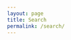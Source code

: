 ```yaml
---
layout: page
title: Search
permalink: /search/
---
```


<!DOCTYPE html>
<html lang="en">
<head>
    <meta charset="UTF-8">
    <meta name="viewport" content="width=device-width, initial-scale=1.0">
    <title>Search - eosyn</title>
    <style>
        :root {
            /* Primary Color Palette */
            --primary-purple: #667eea;
            --primary-pink: #f093fb;
            --accent-blue: #4facfe;
            --accent-green: #43e97b;
            --accent-orange: #fa709a;
            
            /* Background Gradients */
            --gradient-primary: linear-gradient(135deg, var(--primary-purple) 0%, var(--primary-pink) 100%);
            --gradient-secondary: linear-gradient(135deg, var(--accent-blue) 0%, var(--accent-green) 100%);
            --gradient-warm: linear-gradient(135deg, var(--accent-orange) 0%, var(--primary-pink) 100%);
            
            /* Text Colors */
            --text-primary: #2d3748;
            --text-secondary: #4a5568;
            --text-light: #718096;
            --text-white: #ffffff;
            
            /* Background Colors */
            --bg-primary: #ffffff;
            --bg-secondary: #f7fafc;
            --bg-accent: #edf2f7;
            
            /* Border Colors */
            --border-primary: #e2e8f0;
            --border-accent: #cbd5e0;
            --border-pink: #ffb6c1;
            
            /* Shadow Colors */
            --shadow-light: rgba(0, 0, 0, 0.1);
            --shadow-medium: rgba(0, 0, 0, 0.2);
            --shadow-heavy: rgba(0, 0, 0, 0.3);
        }

        /* Theme: Sunset */
        [data-theme="sunset"] {
            --primary-purple: #ff6b6b;
            --primary-pink: #ffa726;
            --accent-blue: #ff7043;
            --accent-green: #ffb74d;
            --accent-orange: #ff8a65;
            --gradient-primary: linear-gradient(135deg, #ff6b6b 0%, #ffa726 100%);
            --gradient-secondary: linear-gradient(135deg, #ff7043 0%, #ffb74d 100%);
        }

        /* Theme: Ocean */
        [data-theme="ocean"] {
            --primary-purple: #4fc3f7;
            --primary-pink: #29b6f6;
            --accent-blue: #26c6da;
            --accent-green: #4dd0e1;
            --accent-orange: #00bcd4;
            --gradient-primary: linear-gradient(135deg, #4fc3f7 0%, #29b6f6 100%);
            --gradient-secondary: linear-gradient(135deg, #26c6da 0%, #4dd0e1 100%);
        }

        /* Theme: Forest */
        [data-theme="forest"] {
            --primary-purple: #66bb6a;
            --primary-pink: #81c784;
            --accent-blue: #4caf50;
            --accent-green: #66bb6a;
            --accent-orange: #8bc34a;
            --gradient-primary: linear-gradient(135deg, #66bb6a 0%, #81c784 100%);
            --gradient-secondary: linear-gradient(135deg, #4caf50 0%, #66bb6a 100%);
        }

        /* Theme: Dark */
        [data-theme="dark"] {
            --primary-purple: #9c27b0;
            --primary-pink: #e91e63;
            --accent-blue: #3f51b5;
            --accent-green: #4caf50;
            --accent-orange: #ff9800;
            --text-primary: #ffffff;
            --text-secondary: #e0e0e0;
            --text-light: #bdbdbd;
            --bg-primary: #1a1a1a;
            --bg-secondary: #2d2d2d;
            --bg-accent: #404040;
            --border-primary: #404040;
            --border-accent: #555555;
            --gradient-primary: linear-gradient(135deg, #9c27b0 0%, #e91e63 100%);
            --gradient-secondary: linear-gradient(135deg, #3f51b5 0%, #4caf50 100%);
        }

        /* Theme: C - Cosmic */
        [data-theme="c"] {
            --primary-purple: #667eea;
            --primary-pink: #f093fb;
            --accent-blue: #4facfe;
            --accent-green: #43e97b;
            --accent-orange: #fa709a;
            --gradient-primary: linear-gradient(135deg, #667eea 0%, #f093fb 100%);
            --gradient-secondary: linear-gradient(135deg, #4facfe 0%, #43e97b 100%);
            --border-pink: #f093fb;
        }

        /* Theme: A - Aurora */
        [data-theme="a"] {
            --primary-purple: #ff6b6b;
            --primary-pink: #ffa726;
            --accent-blue: #ff7043;
            --accent-green: #ffb74d;
            --accent-orange: #ff8a65;
            --gradient-primary: linear-gradient(135deg, #ff6b6b 0%, #ffa726 100%);
            --gradient-secondary: linear-gradient(135deg, #ff7043 0%, #ffb74d 100%);
            --border-pink: #ffa726;
        }

        /* Theme: R - Rainbow */
        [data-theme="r"] {
            --primary-purple: #4fc3f7;
            --primary-pink: #29b6f6;
            --accent-blue: #26c6da;
            --accent-green: #4dd0e1;
            --accent-orange: #00bcd4;
            --gradient-primary: linear-gradient(135deg, #4fc3f7 0%, #29b6f6 100%);
            --gradient-secondary: linear-gradient(135deg, #26c6da 0%, #4dd0e1 100%);
            --border-pink: #29b6f6;
        }

        /* Theme: Z - Zenith */
        [data-theme="z"] {
            --primary-purple: #66bb6a;
            --primary-pink: #81c784;
            --accent-blue: #4caf50;
            --accent-green: #66bb6a;
            --accent-orange: #8bc34a;
            --gradient-primary: linear-gradient(135deg, #66bb6a 0%, #81c784 100%);
            --gradient-secondary: linear-gradient(135deg, #4caf50 0%, #66bb6a 100%);
            --border-pink: #81c784;
        }

        /* Theme: E - Eclipse */
        [data-theme="e"] {
            --primary-purple: #9c27b0;
            --primary-pink: #e91e63;
            --accent-blue: #3f51b5;
            --accent-green: #4caf50;
            --accent-orange: #ff9800;
            --text-primary: #ffffff;
            --text-secondary: #e0e0e0;
            --text-light: #bdbdbd;
            --bg-primary: #1a1a1a;
            --bg-secondary: #2d2d2d;
            --bg-accent: #404040;
            --border-primary: #404040;
            --border-accent: #555555;
            --gradient-primary: linear-gradient(135deg, #9c27b0 0%, #e91e63 100%);
            --gradient-secondary: linear-gradient(135deg, #3f51b5 0%, #4caf50 100%);
            --border-pink: #e91e63;
        }

        /* Theme: N - Nebula */
        [data-theme="n"] {
            --primary-purple: #ff5722;
            --primary-pink: #ff9800;
            --accent-blue: #ff5722;
            --accent-green: #ff9800;
            --accent-orange: #ff5722;
            --gradient-primary: linear-gradient(135deg, #ff5722 0%, #ff9800 100%);
            --gradient-secondary: linear-gradient(135deg, #ff9800 0%, #ff5722 100%);
            --border-pink: #ff9800;
        }

        body {
            font-family: 'Segoe UI', Tahoma, Geneva, Verdana, sans-serif;
            margin: 0;
            padding: 20px;
            background: var(--gradient-primary);
            min-height: 100vh;
            color: var(--text-primary);
            transition: all 0.3s ease;
        }

        .container {
            max-width: 1200px;
            margin: 0 auto;
            background: var(--bg-primary);
            border-radius: 20px;
            padding: 30px;
            box-shadow: 0 20px 40px var(--shadow-medium);
            backdrop-filter: blur(10px);
            border: 1px solid rgba(255, 255, 255, 0.2);
            transition: all 0.3s ease;
        }

        .header {
            text-align: center;
            margin-bottom: 30px;
            background: var(--bg-secondary);
            border-radius: 20px;
            padding: 30px;
            border: 2px solid var(--border-primary);
            box-shadow: 0 10px 30px var(--shadow-medium);
            backdrop-filter: blur(10px);
        }

        .header h1 {
            color: var(--primary-purple);
            margin-bottom: 10px;
            background: var(--gradient-primary);
            -webkit-background-clip: text;
            -webkit-text-fill-color: transparent;
            background-clip: text;
            font-weight: 700;
            font-size: 2.5em;
        }

        .header p {
            color: var(--text-secondary);
            font-size: 1.1em;
            margin: 0;
        }

        .back-link {
            position: fixed;
            top: 20px;
            left: 20px;
            color: var(--text-white);
            text-decoration: none;
            font-size: 16px;
            background: var(--shadow-heavy);
            padding: 12px 20px;
            border-radius: 25px;
            transition: all 0.3s ease;
            backdrop-filter: blur(10px);
            border: 1px solid rgba(255, 255, 255, 0.2);
            z-index: 1000;
        }

        .back-link:hover {
            background: var(--gradient-primary);
            transform: translateY(-2px);
            box-shadow: 0 8px 20px var(--shadow-medium);
        }

        .search-section {
            margin-bottom: 30px;
        }

        .search-bar {
            width: 100%;
            padding: 15px 20px;
            font-size: 16px;
            border: 2px solid var(--border-primary);
            border-radius: 25px;
            outline: none;
            transition: all 0.3s ease;
            margin-bottom: 20px;
            background: var(--bg-secondary);
            color: var(--text-primary);
        }

        .search-bar:focus {
            border-color: var(--primary-purple);
            box-shadow: 0 0 0 3px rgba(102, 126, 234, 0.1);
        }

        .filters {
            display: flex;
            flex-wrap: wrap;
            gap: 15px;
            margin-bottom: 20px;
        }

        .filter-group {
            display: flex;
            align-items: center;
            gap: 8px;
        }

        .filter-group label {
            font-weight: 500;
            color: var(--text-secondary);
        }

        .filter-group input[type="checkbox"] {
            width: 18px;
            height: 18px;
            accent-color: var(--primary-purple);
        }

        .difficulty-filters {
            display: flex;
            flex-wrap: wrap;
            gap: 10px;
            margin-bottom: 20px;
        }

        .difficulty-btn {
            padding: 8px 16px;
            border-radius: 20px;
            border: 2px solid var(--border-primary);
            cursor: pointer;
            font-size: 14px;
            font-weight: 500;
            transition: all 0.3s ease;
        }

        .difficulty-btn.active {
            border-color: var(--primary-purple);
            box-shadow: 0 0 0 3px rgba(102, 126, 234, 0.2);
        }

        .results-info {
            margin-bottom: 20px;
            color: var(--text-light);
            font-size: 14px;
        }

        .website-grid {
            display: grid;
            grid-template-columns: repeat(auto-fill, minmax(350px, 1fr));
            gap: 20px;
        }

        .website-card {
            border: 1px solid var(--border-primary);
            border-radius: 15px;
            padding: 20px;
            transition: all 0.3s ease;
            background: var(--bg-secondary);
        }

        .website-card:hover {
            transform: translateY(-5px);
            box-shadow: 0 15px 35px var(--shadow-medium);
            border-color: var(--primary-purple);
        }

        .website-title {
            font-size: 18px;
            font-weight: 600;
            color: var(--text-primary);
            margin-bottom: 8px;
            text-decoration: none;
        }

        .website-title:hover {
            color: var(--primary-purple);
        }

        .website-description {
            color: var(--text-secondary);
            margin-bottom: 12px;
            line-height: 1.5;
        }

        .website-tags {
            display: flex;
            flex-wrap: wrap;
            gap: 6px;
        }

        .tag {
            background: var(--primary-purple);
            color: var(--text-white);
            padding: 4px 8px;
            border-radius: 12px;
            font-size: 12px;
            font-weight: 500;
        }

        .tag.personal { background: var(--accent-blue); }
        .tag.company { background: var(--accent-green); }
        .tag.tools { background: var(--accent-orange); }

        .difficulty-badge {
            padding: 4px 8px;
            border-radius: 12px;
            font-size: 12px;
            font-weight: 500;
            color: var(--text-white);
        }

        .difficulty-badge.beginner {
            background: #10b981;
        }

        .difficulty-badge.intermediate {
            background: #f59e0b;
        }

        .difficulty-badge.expert {
            background: #ef4444;
        }

        /* Personal Recommendation Styles */
        .personal-recommendation {
            background: linear-gradient(135deg, #ffd700 0%, #ffed4e 100%);
            color: #2d3748;
            padding: 4px 8px;
            border-radius: 12px;
            font-size: 12px;
            font-weight: 600;
            display: inline-flex;
            align-items: center;
            gap: 4px;
        }

        .star-rating {
            display: flex;
            align-items: center;
            gap: 2px;
            margin: 8px 0;
        }

        .star {
            color: #ffd700;
            font-size: 16px;
        }

        .star.empty {
            color: #e2e8f0;
        }

        .personal-review {
            background: var(--bg-accent);
            border-left: 3px solid var(--primary-purple);
            padding: 8px 12px;
            margin: 8px 0;
            border-radius: 0 8px 8px 0;
            font-size: 14px;
            line-height: 1.4;
            color: var(--text-secondary);
        }

        .personal-review::before {
            content: '"';
            font-size: 18px;
            color: var(--primary-purple);
            font-weight: bold;
        }

        .personal-review::after {
            content: '"';
            font-size: 18px;
            color: var(--primary-purple);
            font-weight: bold;
        }

        /* Theme Switcher */
        .theme-switcher {
            position: fixed;
            top: 20px;
            right: 20px;
            background: var(--bg-primary);
            border-radius: 15px;
            padding: 15px;
            box-shadow: 0 10px 30px var(--shadow-medium);
            border: 2px solid var(--border-primary);
            z-index: 1000;
            transition: all 0.3s ease;
            display: flex;
            flex-direction: column;
            align-items: center;
        }

        .gear-button {
            width: 50px;
            height: 50px;
            background: var(--bg-primary);
            border-radius: 50%;
            border: 2px solid var(--border-primary);
            cursor: pointer;
            display: flex;
            align-items: center;
            justify-content: center;
            font-size: 24px;
            color: var(--text-primary);
            transition: all 0.3s ease;
            box-shadow: 0 4px 12px var(--shadow-medium);
            margin-bottom: 10px;
        }

        .gear-button:hover {
            transform: rotate(90deg);
            background: var(--gradient-primary);
            color: var(--text-white);
            border-color: var(--primary-purple);
        }

        .theme-content {
            display: none;
            text-align: center;
        }

        .theme-switcher.show .theme-content {
            display: block;
        }

        .theme-switcher h3 {
            margin: 0 0 10px 0;
            color: var(--text-primary);
            font-size: 14px;
            text-align: center;
        }

        .theme-buttons {
            display: flex;
            gap: 8px;
            flex-wrap: wrap;
            justify-content: center;
            max-width: 200px;
        }

        .theme-btn {
            width: 30px;
            height: 30px;
            border-radius: 50%;
            border: 2px solid var(--border-primary);
            cursor: pointer;
            transition: all 0.3s ease;
            position: relative;
        }

        .theme-btn:hover {
            transform: scale(1.1);
            box-shadow: 0 4px 12px var(--shadow-medium);
        }

        .theme-btn.active {
            border-color: var(--primary-purple);
            box-shadow: 0 0 0 3px rgba(102, 126, 234, 0.2);
        }

        .theme-btn[data-theme="c"] { background: linear-gradient(135deg, #667eea 0%, #f093fb 100%); }
        .theme-btn[data-theme="a"] { background: linear-gradient(135deg, #ff6b6b 0%, #ffa726 100%); }
        .theme-btn[data-theme="r"] { background: linear-gradient(135deg, #4fc3f7 0%, #29b6f6 100%); }
        .theme-btn[data-theme="z"] { background: linear-gradient(135deg, #66bb6a 0%, #81c784 100%); }
        .theme-btn[data-theme="e"] { background: linear-gradient(135deg, #9c27b0 0%, #e91e63 100%); }
        .theme-btn[data-theme="n"] { background: linear-gradient(135deg, #ff5722 0%, #ff9800 100%); }

        /* Cookie Consent */
        .cookie-consent {
            position: fixed;
            bottom: 20px;
            left: 20px;
            right: 20px;
            background: var(--bg-primary);
            border-radius: 15px;
            padding: 20px;
            box-shadow: 0 10px 30px var(--shadow-medium);
            border: 2px solid var(--border-primary);
            z-index: 1001;
            max-width: 500px;
            margin: 0 auto;
            display: none;
        }

        .cookie-consent.show {
            display: block;
        }

        .cookie-consent h3 {
            margin: 0 0 10px 0;
            color: var(--text-primary);
            font-size: 16px;
        }

        .cookie-consent p {
            margin: 0 0 15px 0;
            color: var(--text-secondary);
            font-size: 14px;
            line-height: 1.5;
        }

        .cookie-buttons {
            display: flex;
            gap: 10px;
            justify-content: flex-end;
        }

        .cookie-btn {
            padding: 8px 16px;
            border-radius: 20px;
            border: none;
            cursor: pointer;
            font-size: 14px;
            font-weight: 500;
            transition: all 0.3s ease;
        }

        .cookie-btn.accept {
            background: var(--gradient-primary);
            color: var(--text-white);
        }

        .cookie-btn.reject {
            background: var(--bg-secondary);
            color: var(--text-primary);
            border: 2px solid var(--border-primary);
        }

        .cookie-btn:hover {
            transform: translateY(-2px);
            box-shadow: 0 4px 12px var(--shadow-medium);
        }

        @media (max-width: 768px) {
            .container {
                padding: 20px;
                margin: 10px;
            }
            
            .header {
                padding: 20px;
                margin-bottom: 20px;
            }
            
            .header h1 {
                font-size: 2em;
            }
            
            .website-grid {
                grid-template-columns: 1fr;
            }
            
            .theme-switcher {
                top: 10px;
                right: 10px;
                padding: 10px;
            }
            
            .gear-button {
                width: 45px;
                height: 45px;
                font-size: 20px;
            }
            
            .theme-buttons {
                gap: 5px;
                max-width: 180px;
            }
            
            .theme-btn {
                width: 25px;
                height: 25px;
            }
            
            .back-link {
                top: 10px;
                left: 10px;
                font-size: 14px;
                padding: 10px 15px;
            }
            
            .cookie-consent {
                left: 10px;
                right: 10px;
                bottom: 10px;
            }
            
            .cookie-buttons {
                flex-direction: column;
            }
        }
    </style>
</head>
<body>
    <a href="/" class="back-link">← Back to Home</a>
    
    <div class="container">
        <div class="header">
            <h1>🔍 Discover</h1>
            <p>Find interesting websites and tools</p>
        </div>

        <div class="search-section">
            <input type="text" class="search-bar" id="searchBar" placeholder="Search websites...">
            
            <div class="filters">
                <div class="filter-group">
                    <input type="checkbox" id="personal" checked>
                    <label for="personal">Personal</label>
                </div>
                <div class="filter-group">
                    <input type="checkbox" id="company" checked>
                    <label for="company">Company</label>
                </div>
                <div class="filter-group">
                    <input type="checkbox" id="tools" checked>
                    <label for="tools">Tools</label>
                </div>
                <div class="filter-group">
                    <input type="checkbox" id="documentation" checked>
                    <label for="documentation">Documentation</label>
                </div>
                <div class="filter-group">
                    <input type="checkbox" id="repository" checked>
                    <label for="repository">Repository</label>
                </div>
                <div class="filter-group">
                    <input type="checkbox" id="personalRecommendation">
                    <label for="personalRecommendation">⭐ Has eosyn used this?</label>
                </div>
            </div>
            
            <div class="difficulty-filters">
                <button class="difficulty-btn active" data-difficulty="">All Levels</button>
                <button class="difficulty-btn" data-difficulty="beginner">Beginner</button>
                <button class="difficulty-btn" data-difficulty="intermediate">Intermediate</button>
                <button class="difficulty-btn" data-difficulty="expert">Expert</button>
            </div>
            
            <div class="results-info" id="resultsInfo">
                Showing all websites
            </div>
        </div>

        <div class="website-grid" id="websiteGrid">
            <!-- Websites will be populated here -->
        </div>
    </div>

    <!-- Theme Switcher -->
    <div class="theme-switcher">
        <div class="gear-button" id="gearButton" title="Theme Settings">⚙️</div>
        <div class="theme-content">
        <h3>Theme</h3>
        <div class="theme-buttons">
                <div class="theme-btn active" data-theme="c" title="C - Cosmic"></div>
                <div class="theme-btn" data-theme="a" title="A - Aurora"></div>
                <div class="theme-btn" data-theme="r" title="R - Rainbow"></div>
                <div class="theme-btn" data-theme="z" title="Z - Zenith"></div>
                <div class="theme-btn" data-theme="e" title="E - Eclipse"></div>
                <div class="theme-btn" data-theme="n" title="N - Nebula"></div>
            </div>
        </div>
    </div>

    <!-- Cookie Consent -->
    <div class="cookie-consent" id="cookieConsent">
        <h3>🍪 Cookie Notice</h3>
        <p>This website uses cookies to save your theme preference and improve your experience. We only store your theme choice and don't track any personal information.</p>
        <div class="cookie-buttons">
            <button class="cookie-btn reject" onclick="rejectCookies()">Reject</button>
            <button class="cookie-btn accept" onclick="acceptCookies()">Accept</button>
        </div>
    </div>

    <script>
    // Website database
    const websites = [
        {
            title: "GitHub",
            description: "The world's leading software development platform",
            url: "https://github.com",
            tags: ["tools", "company", "documentation"],
            difficulty: "beginner",
            functions: ["code-storage", "version-control", "collaboration", "project-management", "open-source", "deployment", "ci-cd", "code-review"],
            personalRecommendation: false,
            starRating: null,
            personalReview: null
        },
        {
            title: "Stack Overflow",
            description: "Where developers learn, share, & build careers",
            url: "https://stackoverflow.com",
            tags: ["tools", "company", "documentation"],
            difficulty: "beginner",
            functions: ["q&a", "problem-solving", "learning", "community", "debugging", "troubleshooting", "code-examples"],
            personalRecommendation: false,
            starRating: null,
            personalReview: null
        },
        {
            title: "Dev.to",
            description: "A constructive and inclusive social network for software developers",
            url: "https://dev.to",
            tags: ["personal", "tools", "documentation"],
            difficulty: "beginner",
            functions: ["blogging", "learning", "community", "networking", "articles", "tutorials", "career-advice"],
            personalRecommendation: false,
            starRating: null,
            personalReview: null
        },
        {
            title: "CSS-Tricks",
            description: "Tips, tricks, and techniques for CSS",
            url: "https://css-tricks.com",
            tags: ["personal", "tools", "documentation"],
            difficulty: "intermediate",
            functions: ["css-learning", "tutorials", "examples", "reference", "frontend", "styling", "layout", "responsive-design"],
            personalRecommendation: false,
            starRating: null,
            personalReview: null
        },
        {
            title: "Smashing Magazine",
            description: "For professional web designers and developers",
            url: "https://www.smashingmagazine.com",
            tags: ["company", "tools", "documentation"],
            difficulty: "intermediate",
            functions: ["web-design", "tutorials", "articles", "resources", "ux-ui", "accessibility", "performance", "best-practices"],
            personalRecommendation: false,
            starRating: null,
            personalReview: null
        },
        {
            title: "A List Apart",
            description: "For people who make websites",
            url: "https://alistapart.com",
            tags: ["company", "tools", "documentation"],
            difficulty: "intermediate",
            functions: ["web-standards", "best-practices", "articles", "learning", "accessibility", "semantic-html", "css", "javascript"]
        },
        {
            title: "Codrops",
            description: "Creative front-end resources and inspiration",
            url: "https://tympanus.net/codrops",
            tags: ["personal", "tools", "documentation"],
            difficulty: "expert",
            functions: ["inspiration", "experiments", "tutorials", "creative-coding", "animations", "interactions", "css-effects", "javascript-effects"]
        },
        {
            title: "Dribbble",
            description: "Discover and connect with designers worldwide",
            url: "https://dribbble.com",
            tags: ["company", "tools"],
            difficulty: "beginner",
            functions: ["design-inspiration", "portfolio", "networking", "showcase", "ui-design", "graphic-design", "branding", "illustration"]
        },
        {
            title: "Behance",
            description: "Showcase and discover creative work",
            url: "https://www.behance.net",
            tags: ["company", "tools"],
            difficulty: "beginner",
            functions: ["portfolio", "inspiration", "showcase", "networking", "creative-work", "design", "art", "photography"]
        },
        {
            title: "Figma",
            description: "The collaborative interface design tool",
            url: "https://www.figma.com",
            tags: ["company", "tools"],
            difficulty: "beginner",
            functions: ["design", "prototyping", "collaboration", "ui-ux", "wireframing", "design-systems", "components", "plugins"]
        },
        {
            title: "Notion",
            description: "All-in-one workspace for notes, docs, and collaboration",
            url: "https://www.notion.so",
            tags: ["company", "tools"],
            difficulty: "beginner",
            functions: ["note-taking", "project-management", "collaboration", "organization", "documentation", "databases", "templates", "knowledge-base"]
        },
        {
            title: "Linear",
            description: "Issue tracking tool for high-performance teams",
            url: "https://linear.app",
            tags: ["company", "tools"],
            difficulty: "intermediate",
            functions: ["project-management", "issue-tracking", "team-collaboration", "roadmaps", "sprints", "kanban", "agile"]
        },
        {
            title: "W3Schools",
            description: "Web development learning platform with tutorials and references",
            url: "https://www.w3schools.com",
            tags: ["tools", "company", "documentation"],
            difficulty: "beginner",
            functions: ["learning", "tutorials", "reference", "examples", "html", "css", "javascript", "sql", "python", "php"]
        },
        {
            title: "freeCodeCamp",
            description: "Learn to code for free with interactive tutorials",
            url: "https://www.freecodecamp.org",
            tags: ["tools", "company", "documentation"],
            difficulty: "beginner",
            functions: ["learning", "interactive-tutorials", "certification", "projects", "html-css", "javascript", "react", "nodejs", "databases"]
        },
        {
            title: "MDN Web Docs",
            description: "The Mozilla Developer Network - comprehensive web documentation",
            url: "https://developer.mozilla.org",
            tags: ["tools", "company", "documentation"],
            difficulty: "intermediate",
            functions: ["documentation", "reference", "tutorials", "web-standards", "html", "css", "javascript", "apis", "web-apis"]
        },
        {
            title: "React Documentation",
            description: "Official React documentation and tutorials",
            url: "https://react.dev",
            tags: ["tools", "company", "documentation"],
            difficulty: "intermediate",
            functions: ["documentation", "tutorials", "examples", "reference", "react", "hooks", "components", "state-management"]
        },
        {
            title: "Vue.js",
            description: "Progressive JavaScript framework for building user interfaces",
            url: "https://vuejs.org",
            tags: ["tools", "company", "documentation"],
            difficulty: "intermediate",
            functions: ["framework", "documentation", "tutorials", "examples", "vue", "components", "composition-api", "ecosystem"]
        },
        {
            title: "Angular",
            description: "Platform for building mobile and desktop web applications",
            url: "https://angular.io",
            tags: ["tools", "company", "documentation"],
            difficulty: "expert",
            functions: ["framework", "documentation", "tutorials", "cli-tools", "typescript", "dependency-injection", "routing", "forms"]
        },
        {
            title: "Firebase",
            description: "Google's mobile and web app development platform",
            url: "https://firebase.google.com",
            tags: ["tools", "company", "documentation"],
            difficulty: "beginner",
            functions: ["backend-as-a-service", "authentication", "database", "hosting", "cloud-functions", "analytics", "messaging", "storage"]
        },
        {
            title: "Vercel",
            description: "Deploy frontend and fullstack apps with zero configuration",
            url: "https://vercel.com",
            tags: ["tools", "company", "documentation"],
            difficulty: "intermediate",
            functions: ["deployment", "hosting", "serverless", "ci-cd", "edge-functions", "domains", "analytics", "preview-deployments"]
        },
        {
            title: "Netlify",
            description: "All-in-one platform for web projects",
            url: "https://netlify.com",
            tags: ["tools", "company", "documentation"],
            difficulty: "beginner",
            functions: ["deployment", "hosting", "forms", "cms", "functions", "redirects", "headers", "build-tools"]
        },
        {
            title: "Expo",
            description: "React Native development platform",
            url: "https://expo.dev",
            tags: ["tools", "company", "documentation"],
            difficulty: "intermediate",
            functions: ["mobile-development", "react-native", "deployment", "testing", "sdk", "cli", "ejected", "managed-workflow"]
        },
        {
            title: "Flutter",
            description: "Google's UI toolkit for building natively compiled applications",
            url: "https://flutter.dev",
            tags: ["tools", "company", "documentation"],
            difficulty: "expert",
            functions: ["mobile-development", "cross-platform", "ui-framework", "hot-reload", "dart", "widgets", "state-management", "packages"]
        },
        {
            title: "Stripe",
            description: "Payment processing platform for internet businesses",
            url: "https://stripe.com",
            tags: ["tools", "company", "documentation"],
            difficulty: "intermediate",
            functions: ["payments", "e-commerce", "api", "security", "subscriptions", "invoicing", "taxes", "fraud-prevention"]
        },
        {
            title: "Socket.io",
            description: "Real-time bidirectional event-based communication",
            url: "https://socket.io",
            tags: ["tools", "company", "documentation"],
            difficulty: "expert",
            functions: ["real-time", "websockets", "communication", "api", "chat", "gaming", "collaboration", "live-updates"]
        },
        {
            title: "PostgreSQL",
            description: "Advanced open source relational database",
            url: "https://www.postgresql.org",
            tags: ["tools", "company", "documentation"],
            difficulty: "expert",
            functions: ["database", "sql", "data-storage", "scalability", "acid-compliance", "json-support", "full-text-search", "extensions"]
        },
        {
            title: "MongoDB",
            description: "Document database with the scalability and flexibility",
            url: "https://www.mongodb.com",
            tags: ["tools", "company", "documentation"],
            difficulty: "intermediate",
            functions: ["database", "nosql", "data-storage", "scalability", "aggregation", "indexing", "replication", "sharding"]
        },
        {
            title: "TypeScript",
            description: "Typed superset of JavaScript",
            url: "https://www.typescriptlang.org",
            tags: ["tools", "company", "documentation"],
            difficulty: "intermediate",
            functions: ["programming-language", "type-safety", "documentation", "compiler", "javascript", "static-analysis", "ide-support", "refactoring"]
        },
        {
            title: "Tauri",
            description: "Framework for building tiny, blazingly fast binaries",
            url: "https://tauri.app",
            tags: ["tools", "company", "documentation"],
            difficulty: "expert",
            functions: ["desktop-apps", "cross-platform", "performance", "security", "rust", "webview", "native-apis", "bundling"]
        },
        {
            title: "Electron",
            description: "Build cross-platform desktop apps with JavaScript",
            url: "https://www.electronjs.org",
            tags: ["tools", "company", "documentation"],
            difficulty: "expert",
            functions: ["desktop-apps", "cross-platform", "web-technologies", "packaging", "distribution", "auto-updater", "native-modules", "chromium"]
        },
        {
            title: "Node.js",
            description: "JavaScript runtime built on Chrome's V8 JavaScript engine",
            url: "https://nodejs.org",
            tags: ["tools", "company", "documentation"],
            difficulty: "intermediate",
            functions: ["runtime", "server-side", "npm", "javascript", "event-driven", "non-blocking", "package-management", "ecosystem"]
        },
        {
            title: "Express.js",
            description: "Fast, unopinionated, minimalist web framework for Node.js",
            url: "https://expressjs.com",
            tags: ["tools", "company", "documentation"],
            difficulty: "intermediate",
            functions: ["web-framework", "api", "middleware", "routing", "nodejs", "http-server", "static-files", "templating"]
        },
        {
            title: "Next.js",
            description: "The React framework for production",
            url: "https://nextjs.org",
            tags: ["tools", "company", "documentation"],
            difficulty: "intermediate",
            functions: ["react-framework", "ssr", "ssg", "routing", "api-routes", "image-optimization", "performance", "deployment"]
        },
        {
            title: "Tailwind CSS",
            description: "A utility-first CSS framework for rapidly building custom user interfaces",
            url: "https://tailwindcss.com",
            tags: ["tools", "company", "documentation"],
            difficulty: "intermediate",
            functions: ["css-framework", "utility-classes", "responsive-design", "customization", "components", "dark-mode", "purge-css", "jit-compiler"]
        },
        {
            title: "Docker",
            description: "Containerization platform for developing, shipping, and running applications",
            url: "https://www.docker.com",
            tags: ["tools", "company", "documentation"],
            difficulty: "expert",
            functions: ["containerization", "deployment", "devops", "microservices", "orchestration", "images", "volumes", "networking"]
        },
        {
            title: "Git",
            description: "Distributed version control system",
            url: "https://git-scm.com",
            tags: ["tools", "company", "documentation"],
            difficulty: "intermediate",
            functions: ["version-control", "collaboration", "branching", "history", "merging", "stashing", "rebase", "hooks"]
        },
        {
            title: "VS Code",
            description: "Code editor redefined and optimized for building and debugging modern web and cloud applications",
            url: "https://code.visualstudio.com",
            tags: ["tools", "company", "documentation"],
            difficulty: "beginner",
            functions: ["code-editor", "debugging", "extensions", "integrated-terminal", "intellisense", "git-integration", "tasks", "snippets"],
            personalRecommendation: false,
            starRating: null,
            personalReview: null
        },
        {
            title: "Cursor",
            description: "AI-powered code editor built on VS Code",
            url: "https://cursor.sh",
            tags: ["tools", "company", "documentation"],
            difficulty: "beginner",
            functions: ["code-editor", "ai-assistance", "debugging", "learning", "chat", "code-generation", "refactoring", "explanation"],
            personalRecommendation: false,
            starRating: null,
            personalReview: null
        },
        {
            title: "Unity",
            description: "Real-time 3D development platform",
            url: "https://unity.com",
            tags: ["tools", "company", "documentation"],
            difficulty: "expert",
            functions: ["game-development", "3d", "2d", "cross-platform", "physics", "animation", "audio", "asset-store"]
        },
        {
            title: "Unreal Engine",
            description: "Real-time 3D creation tool for photoreal visuals and immersive experiences",
            url: "https://www.unrealengine.com",
            tags: ["tools", "company", "documentation"],
            difficulty: "expert",
            functions: ["game-development", "3d", "visualization", "vr-ar", "blueprints", "materials", "lighting", "cinematics"]
        },
        {
            title: "Phaser",
            description: "HTML5 game framework for building games with JavaScript",
            url: "https://phaser.io",
            tags: ["tools", "company", "documentation"],
            difficulty: "intermediate",
            functions: ["game-development", "html5", "2d", "javascript", "physics", "sprites", "audio", "mobile-games"]
        },
        {
            title: "Heroku",
            description: "Cloud platform for deploying and managing applications",
            url: "https://www.heroku.com",
            tags: ["tools", "company", "documentation"],
            difficulty: "intermediate",
            functions: ["deployment", "hosting", "paas", "scaling", "add-ons", "postgres", "redis", "monitoring"]
        },
        {
            title: "AWS",
            description: "Amazon Web Services - comprehensive cloud computing platform",
            url: "https://aws.amazon.com",
            tags: ["tools", "company", "documentation"],
            difficulty: "expert",
            functions: ["cloud-computing", "hosting", "storage", "ai-ml", "serverless", "containers", "databases", "security"]
        },
        {
            title: "Google Cloud",
            description: "Google Cloud Platform - cloud computing services",
            url: "https://cloud.google.com",
            tags: ["tools", "company", "documentation"],
            difficulty: "expert",
            functions: ["cloud-computing", "hosting", "storage", "ai-ml", "kubernetes", "bigquery", "firestore", "functions"]
        },
        {
            title: "DigitalOcean",
            description: "Cloud infrastructure provider for developers",
            url: "https://www.digitalocean.com",
            tags: ["tools", "company", "documentation"],
            difficulty: "intermediate",
            functions: ["hosting", "vps", "cloud-computing", "deployment", "droplets", "spaces", "databases", "load-balancers"]
        },
        {
            title: "Wisk",
            description: "A modern Notion alternative built for speed and simplicity",
            url: "https://wisk.cc",
            tags: ["personal", "tools"],
            difficulty: "beginner",
            functions: ["note-taking", "project-management", "collaboration", "organization", "documentation", "databases", "templates", "knowledge-base"],
            personalRecommendation: false,
            starRating: null,
            personalReview: null
        },
        {
            title: "Tsotchke",
            description: "A collection of useful web development tools and resources",
            url: "https://tsotchke.net",
            tags: ["personal", "tools", "documentation"],
            difficulty: "beginner",
            functions: ["web-development", "tools", "resources", "utilities", "inspiration", "learning"],
            personalRecommendation: false,
            starRating: null,
            personalReview: null
        },
        {
            title: "Glitch",
            description: "The friendly community where everyone can discover and create the best apps on the web",
            url: "https://glitch.com",
            tags: ["company", "tools", "documentation"],
            difficulty: "beginner",
            functions: ["code-editor", "deployment", "collaboration", "learning", "web-development", "javascript", "nodejs", "community"]
        },
        {
            title: "Replit",
            description: "The collaborative browser based IDE",
            url: "https://replit.com",
            tags: ["company", "tools", "documentation"],
            difficulty: "beginner",
            functions: ["code-editor", "deployment", "collaboration", "learning", "web-development", "python", "javascript", "education"]
        },
        {
            title: "CodePen",
            description: "The best place to build, test, and discover front-end code",
            url: "https://codepen.io",
            tags: ["company", "tools", "documentation"],
            difficulty: "beginner",
            functions: ["code-editor", "frontend", "css", "javascript", "html", "inspiration", "showcase", "learning"]
        },
        {
            title: "JSFiddle",
            description: "Test your JavaScript, CSS, HTML or CoffeeScript online with JSFiddle code editor",
            url: "https://jsfiddle.net",
            tags: ["company", "tools", "documentation"],
            difficulty: "beginner",
            functions: ["code-editor", "frontend", "css", "javascript", "html", "testing", "debugging", "sharing"]
        },
        {
            title: "Observable",
            description: "The computational notebook for data science and visualization",
            url: "https://observablehq.com",
            tags: ["company", "tools", "documentation"],
            difficulty: "intermediate",
            functions: ["data-science", "visualization", "notebooks", "javascript", "d3", "analytics", "interactive", "collaboration"]
        },
        {
            title: "Figma Community",
            description: "Discover and use thousands of free design resources",
            url: "https://www.figma.com/community",
            tags: ["company", "tools"],
            difficulty: "beginner",
            functions: ["design", "templates", "components", "inspiration", "ui-kits", "icons", "illustrations", "plugins"]
        },
        {
            title: "Unsplash",
            description: "Beautiful free images and photos you can use everywhere",
            url: "https://unsplash.com",
            tags: ["company", "tools"],
            difficulty: "beginner",
            functions: ["stock-photos", "images", "design", "inspiration", "free-resources", "photography", "visual-content"]
        },
        {
            title: "Pexels",
            description: "Free stock photos and videos you can use everywhere",
            url: "https://www.pexels.com",
            tags: ["company", "tools"],
            difficulty: "beginner",
            functions: ["stock-photos", "videos", "images", "design", "inspiration", "free-resources", "visual-content"]
        },
        {
            title: "Font Awesome",
            description: "The web's most popular icon toolkit",
            url: "https://fontawesome.com",
            tags: ["company", "tools"],
            difficulty: "beginner",
            functions: ["icons", "fonts", "design", "ui", "svg", "web-fonts", "icon-fonts", "free-resources"]
        },
        {
            title: "Feather Icons",
            description: "Simply beautiful open source icons",
            url: "https://feathericons.com",
            tags: ["personal", "tools"],
            difficulty: "beginner",
            functions: ["icons", "svg", "design", "ui", "open-source", "simple", "minimal", "free-resources"]
        },
        {
            title: "Heroicons",
            description: "Beautiful hand-crafted SVG icons by the makers of Tailwind CSS",
            url: "https://heroicons.com",
            tags: ["company", "tools"],
            difficulty: "beginner",
            functions: ["icons", "svg", "design", "ui", "tailwind", "free-resources", "outline", "solid"]
        },
        {
            title: "Coolors",
            description: "The super fast color schemes generator",
            url: "https://coolors.co",
            tags: ["company", "tools"],
            difficulty: "beginner",
            functions: ["color-palettes", "design", "inspiration", "color-schemes", "generator", "ui", "branding"]
        },
        {
            title: "Color Hunt",
            description: "Color Palettes for Designers and Artists",
            url: "https://colorhunt.co",
            tags: ["personal", "tools"],
            difficulty: "beginner",
            functions: ["color-palettes", "design", "inspiration", "color-schemes", "curated", "ui", "branding"]
        },
        {
            title: "CSS Grid Generator",
            description: "Generate CSS Grid code to make grid layouts",
            url: "https://cssgrid-generator.netlify.app",
            tags: ["personal", "tools"],
            difficulty: "intermediate",
            functions: ["css-grid", "layout", "generator", "frontend", "css", "tools", "responsive-design"]
        },
        {
            title: "Flexbox Froggy",
            description: "Learn CSS Flexbox through a fun game",
            url: "https://flexboxfroggy.com",
            tags: ["personal", "tools", "documentation"],
            difficulty: "beginner",
            functions: ["css-flexbox", "learning", "game", "interactive", "tutorials", "frontend", "css"]
        },
        {
            title: "Grid Garden",
            description: "Learn CSS Grid through a fun game",
            url: "https://cssgridgarden.com",
            tags: ["personal", "tools", "documentation"],
            difficulty: "beginner",
            functions: ["css-grid", "learning", "game", "interactive", "tutorials", "frontend", "css"]
        },
        {
            title: "Can I Use",
            description: "Browser support tables for modern web technologies",
            url: "https://caniuse.com",
            tags: ["company", "tools", "documentation"],
            difficulty: "intermediate",
            functions: ["browser-support", "compatibility", "reference", "web-standards", "css", "javascript", "html", "apis"]
        },
        {
            title: "Web.dev",
            description: "Get the web's modern capabilities on your own sites and apps with useful guidance and analysis",
            url: "https://web.dev",
            tags: ["company", "tools", "documentation"],
            difficulty: "intermediate",
            functions: ["web-development", "performance", "pwa", "accessibility", "seo", "best-practices", "tutorials", "analysis"]
        },
        {
            title: "Lighthouse",
            description: "Automated auditing, performance metrics, and best practices for the web",
            url: "https://developers.google.com/web/tools/lighthouse",
            tags: ["company", "tools", "documentation"],
            difficulty: "intermediate",
            functions: ["performance", "auditing", "seo", "accessibility", "best-practices", "pwa", "analysis", "metrics"]
        },
        {
            title: "WebPageTest",
            description: "Website Performance and Optimization Testing",
            url: "https://www.webpagetest.org",
            tags: ["company", "tools"],
            difficulty: "intermediate",
            functions: ["performance", "testing", "analysis", "metrics", "optimization", "speed", "waterfall", "lighthouse"]
        },
        {
            title: "GTmetrix",
            description: "Website Speed and Performance Optimization",
            url: "https://gtmetrix.com",
            tags: ["company", "tools"],
            difficulty: "intermediate",
            functions: ["performance", "testing", "analysis", "metrics", "optimization", "speed", "lighthouse", "page-speed"]
        },
        {
            title: "JSONPlaceholder",
            description: "Free fake API for testing and prototyping",
            url: "https://jsonplaceholder.typicode.com",
            tags: ["personal", "tools"],
            difficulty: "beginner",
            functions: ["api", "testing", "prototyping", "json", "fake-data", "development", "mock-api", "rest"]
        },
        {
            title: "MockAPI",
            description: "Create a mock API in seconds",
            url: "https://mockapi.io",
            tags: ["company", "tools"],
            difficulty: "beginner",
            functions: ["api", "testing", "prototyping", "mock-api", "development", "fake-data", "rest", "json"]
        },
        {
            title: "Postman",
            description: "The Collaboration Platform for API Development",
            url: "https://www.postman.com",
            tags: ["company", "tools", "documentation"],
            difficulty: "intermediate",
            functions: ["api", "testing", "development", "documentation", "collections", "environments", "automation", "collaboration"]
        },
        {
            title: "Insomnia",
            description: "The API Design Platform and REST Client",
            url: "https://insomnia.rest",
            tags: ["company", "tools"],
            difficulty: "intermediate",
            functions: ["api", "testing", "development", "rest-client", "graphql", "design", "documentation", "debugging"]
        },
        {
            title: "Cameron's World",
            description: "A crowdsourced directory of the 1990s web aesthetic",
            url: "https://www.cameronsworld.net",
            tags: ["personal", "tools"],
            difficulty: "beginner",
            functions: ["web-history", "inspiration", "design", "aesthetics", "retro-web", "crowdsourced", "archive"]
        },
        {
            title: "Everything2",
            description: "A collaborative writing site with articles on everything",
            url: "https://everything2.com",
            tags: ["personal", "tools"],
            difficulty: "beginner",
            functions: ["knowledge-base", "collaborative-writing", "articles", "reference", "community", "information"]
        },
        {
            title: "Wayback Machine",
            description: "Digital archive of the World Wide Web",
            url: "https://web.archive.org",
            tags: ["company", "tools"],
            difficulty: "beginner",
            functions: ["web-archive", "history", "research", "backup", "preservation", "reference"]
        },
        {
            title: "Internet Archive",
            description: "Non-profit library of millions of free books, movies, software, music, websites, and more",
            url: "https://archive.org",
            tags: ["company", "tools"],
            difficulty: "beginner",
            functions: ["digital-library", "preservation", "free-resources", "books", "software", "media", "research"]
        },
        {
            title: "Neocities",
            description: "Create your own free website",
            url: "https://neocities.org",
            tags: ["company", "tools"],
            difficulty: "beginner",
            functions: ["web-hosting", "static-sites", "free-hosting", "web-development", "community", "geocities-style"]
        },
        {
            title: "TinyURL",
            description: "URL shortener service",
            url: "https://tinyurl.com",
            tags: ["company", "tools"],
            difficulty: "beginner",
            functions: ["url-shortener", "utilities", "sharing", "links", "redirects"]
        },
        {
            title: "Wolfram Alpha",
            description: "Computational knowledge engine",
            url: "https://www.wolframalpha.com",
            tags: ["company", "tools"],
            difficulty: "intermediate",
            functions: ["computation", "knowledge-engine", "mathematics", "science", "research", "data-analysis"]
        },
        {
            title: "Archive.today",
            description: "Web archiving service",
            url: "https://archive.today",
            tags: ["personal", "tools"],
            difficulty: "beginner",
            functions: ["web-archive", "backup", "preservation", "research", "reference", "snapshots"]
        },
        {
            title: "CodeSpaced",
            description: "Online code editor and development environment",
            url: "https://codespaced.com",
            tags: ["company", "tools"],
            difficulty: "beginner",
            functions: ["code-editor", "online-ide", "development", "collaboration", "web-based", "programming"]
        },
        {
            title: "Strwb",
            description: "Personal website and portfolio",
            url: "https://strwb.com",
            tags: ["personal", "tools"],
            difficulty: "beginner",
            functions: ["portfolio", "personal-site", "web-development", "showcase"]
        },
        {
            title: "cyb3r17.space",
            description: "Personal portfolio and corner of the internet for a self-taught programmer interested in ML and electronics",
            url: "https://cyb3r17.space",
            tags: ["personal", "tools"],
            difficulty: "beginner",
            functions: ["portfolio", "personal-site", "ai-ml", "programming", "projects", "blog"]
        },
        {
            title: "TinyURL",
            description: "URL shortener service",
            url: "https://tinyurl.com",
            tags: ["company", "tools"],
            difficulty: "beginner",
            functions: ["url-shortener", "utilities", "sharing", "links", "redirects"]
        },
        {
            title: "Wolfram Alpha",
            description: "Computational knowledge engine",
            url: "https://www.wolframalpha.com",
            tags: ["company", "tools"],
            difficulty: "intermediate",
            functions: ["computation", "knowledge-engine", "mathematics", "science", "research", "data-analysis"]
        },
        {
            title: "Archive.today",
            description: "Web archiving service",
            url: "https://archive.today",
            tags: ["personal", "tools"],
            difficulty: "beginner",
            functions: ["web-archive", "backup", "preservation", "research", "reference", "snapshots"]
        },
        {
            title: "Hacker News",
            description: "Social news website focusing on computer science and entrepreneurship",
            url: "https://news.ycombinator.com",
            tags: ["company", "tools"],
            difficulty: "beginner",
            functions: ["news", "community", "programming", "technology", "discussion", "startups"]
        },
        {
            title: "Stack Exchange",
            description: "Network of question and answer websites on topics in diverse fields",
            url: "https://stackexchange.com",
            tags: ["company", "tools", "documentation"],
            difficulty: "beginner",
            functions: ["q&a", "community", "learning", "knowledge-base", "discussion", "expertise"]
        },
        {
            title: "GitLab",
            description: "DevOps platform delivered as a single application",
            url: "https://gitlab.com",
            tags: ["company", "tools"],
            difficulty: "intermediate",
            functions: ["version-control", "ci-cd", "project-management", "code-review", "deployment", "collaboration"]
        },
        {
            title: "Bitbucket",
            description: "Git code hosting service for teams and professionals",
            url: "https://bitbucket.org",
            tags: ["company", "tools"],
            difficulty: "intermediate",
            functions: ["version-control", "project-management", "code-review", "collaboration", "git-hosting"]
        },
        {
            title: "convert (by SuleDevSec)",
            description: "CLI tool for converting image types and markdown to PDF. Created by @SuleDevSec on Twitter - 'vibe-coded as hell, but it works'",
            url: "https://github.com/Sule57/convert",
            tags: ["repository", "tools"],
            difficulty: "intermediate",
            functions: ["cli-tool", "image-conversion", "markdown-to-pdf", "file-conversion", "utilities", "command-line"]
        }
    ];

    // Add default values for personal recommendation fields
    websites.forEach(website => {
        if (website.personalRecommendation === undefined) {
            website.personalRecommendation = false;
        }
        if (website.starRating === undefined) {
            website.starRating = null;
        }
        if (website.personalReview === undefined) {
            website.personalReview = null;
        }
    });

    // Helper function to render star rating
    function renderStarRating(rating) {
        if (!rating) return '';
        
        let stars = '';
        for (let i = 1; i <= 5; i++) {
            if (i <= rating) {
                stars += '<span class="star">★</span>';
            } else {
                stars += '<span class="star empty">☆</span>';
            }
        }
        return `<div class="star-rating">${stars}</div>`;
    }

    // Cookie management functions
    function setCookie(name, value, days) {
        const expires = new Date();
        expires.setTime(expires.getTime() + (days * 24 * 60 * 60 * 1000));
        document.cookie = name + "=" + value + ";expires=" + expires.toUTCString() + ";path=/";
    }

    function getCookie(name) {
        const nameEQ = name + "=";
        const ca = document.cookie.split(';');
        for(let i = 0; i < ca.length; i++) {
            let c = ca[i];
            while (c.charAt(0) === ' ') c = c.substring(1, c.length);
            if (c.indexOf(nameEQ) === 0) return c.substring(nameEQ.length, c.length);
        }
        return null;
    }

    function deleteCookie(name) {
        document.cookie = name + "=;expires=Thu, 01 Jan 1970 00:00:00 UTC;path=/;";
    }

    // Theme management
    function setTheme(theme) {
        document.documentElement.setAttribute('data-theme', theme);
        
        // Update active button
        document.querySelectorAll('.theme-btn').forEach(btn => {
            btn.classList.remove('active');
        });
        document.querySelector(`[data-theme="${theme}"]`).classList.add('active');
        
        // Save theme preference if cookies are accepted
        if (getCookie('cookiesAccepted') === 'true') {
            setCookie('theme', theme, 365);
        }
    }

    function loadTheme() {
        const savedTheme = getCookie('theme');
        if (savedTheme) {
            setTheme(savedTheme);
        }
    }

    // Cookie consent management
    function showCookieConsent() {
        if (!getCookie('cookiesAccepted') && !getCookie('cookiesRejected')) {
            document.getElementById('cookieConsent').classList.add('show');
        }
    }

    function acceptCookies() {
        setCookie('cookiesAccepted', 'true', 365);
        document.getElementById('cookieConsent').classList.remove('show');
        
        // Save current theme preference
        const currentTheme = document.documentElement.getAttribute('data-theme') || 'default';
        setCookie('theme', currentTheme, 365);
    }

    function rejectCookies() {
        setCookie('cookiesRejected', 'true', 365);
        document.getElementById('cookieConsent').classList.remove('show');
        
        // Clear any existing theme cookie
        deleteCookie('theme');
    }

    // Search and filter functionality
    function filterWebsites() {
        const searchTerm = document.getElementById('searchBar').value.toLowerCase();
        const personalFilter = document.getElementById('personal').checked;
        const companyFilter = document.getElementById('company').checked;
        const toolsFilter = document.getElementById('tools').checked;
        const documentationFilter = document.getElementById('documentation').checked;
        const repositoryFilter = document.getElementById('repository').checked;
        const personalRecommendationFilter = document.getElementById('personalRecommendation').checked;
        const selectedDifficulty = document.querySelector('.difficulty-btn.active').getAttribute('data-difficulty');
        
        const filteredWebsites = websites.filter(website => {
            const matchesSearch = website.title.toLowerCase().includes(searchTerm) || 
                                 website.description.toLowerCase().includes(searchTerm);
            
            const matchesPersonal = personalFilter && website.tags.includes('personal');
            const matchesCompany = companyFilter && website.tags.includes('company');
            const matchesTools = toolsFilter && website.tags.includes('tools');
            const matchesDocumentation = documentationFilter && website.tags.includes('documentation');
            const matchesRepository = repositoryFilter && website.tags.includes('repository');
            const matchesPersonalRecommendation = personalRecommendationFilter ? website.personalRecommendation : true;
            const matchesDifficulty = !selectedDifficulty || website.difficulty === selectedDifficulty;
            
            return matchesSearch && (matchesPersonal || matchesCompany || matchesTools || matchesDocumentation || matchesRepository) && matchesDifficulty && matchesPersonalRecommendation;
        });
        
        displayWebsites(filteredWebsites);
        updateResultsInfo(filteredWebsites.length);
    }

    function displayWebsites(websitesToShow) {
        const grid = document.getElementById('websiteGrid');
        grid.innerHTML = '';
        
        websitesToShow.forEach(website => {
            const card = document.createElement('div');
            card.className = 'website-card';
            
            let personalBadge = '';
            let starRating = '';
            let personalReview = '';
            
            if (website.personalRecommendation) {
                personalBadge = '<span class="personal-recommendation">⭐ eosyn has used this</span>';
                if (website.starRating) {
                    starRating = renderStarRating(website.starRating);
                }
                if (website.personalReview) {
                    personalReview = `<div class="personal-review">${website.personalReview}</div>`;
                }
            }
            
            card.innerHTML = `
                <a href="${website.url}" target="_blank" class="website-title">${website.title}</a>
                <p class="website-description">${website.description}</p>
                ${personalBadge}
                ${starRating}
                ${personalReview}
                <div class="website-tags">
                    ${website.tags.map(tag => `<span class="tag ${tag}">${tag}</span>`).join('')}
                    <span class="difficulty-badge ${website.difficulty}">${website.difficulty}</span>
                </div>
            `;
            
            grid.appendChild(card);
        });
    }

    function updateResultsInfo(count) {
        const info = document.getElementById('resultsInfo');
        info.textContent = `Showing ${count} website${count !== 1 ? 's' : ''}`;
    }

    // Event listeners
    document.addEventListener('DOMContentLoaded', function() {
        // Show cookie consent if needed
        showCookieConsent();
        
        // Load saved theme
        loadTheme();
        
        // Theme button click handlers
        document.querySelectorAll('.theme-btn').forEach(btn => {
            btn.addEventListener('click', function() {
                const theme = this.getAttribute('data-theme');
                setTheme(theme);
            });
        });
        
        // Gear button click handler
        document.getElementById('gearButton').addEventListener('click', function() {
            const themeSwitcher = document.querySelector('.theme-switcher');
            themeSwitcher.classList.toggle('show');
        });
        
        // Search and filter event listeners
        document.getElementById('searchBar').addEventListener('input', filterWebsites);
        document.getElementById('personal').addEventListener('change', filterWebsites);
        document.getElementById('company').addEventListener('change', filterWebsites);
        document.getElementById('tools').addEventListener('change', filterWebsites);
        document.getElementById('documentation').addEventListener('change', filterWebsites);
        document.getElementById('repository').addEventListener('change', filterWebsites);
        document.getElementById('personalRecommendation').addEventListener('change', filterWebsites);
        
        // Difficulty filter event listeners
        document.querySelectorAll('.difficulty-btn').forEach(btn => {
            btn.addEventListener('click', function() {
                document.querySelectorAll('.difficulty-btn').forEach(b => b.classList.remove('active'));
                this.classList.add('active');
                filterWebsites();
            });
        });
        
        // Initial display
        filterWebsites();
    });
    </script>
</body>
</html> 